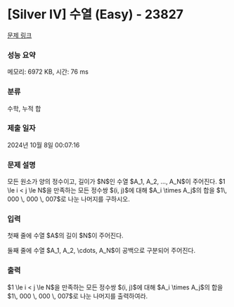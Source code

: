 # [Silver IV] 수열 (Easy) - 23827 

[문제 링크](https://www.acmicpc.net/problem/23827) 

### 성능 요약

메모리: 6972 KB, 시간: 76 ms

### 분류

수학, 누적 합

### 제출 일자

2024년 10월 8일 00:07:16

### 문제 설명

<p>모든 원소가 양의 정수이고, 길이가 $N$인 수열 $A_1, A_2, ..., A_N$이 주어진다. $1 \le i < j \le N$을 만족하는 모든 정수쌍 $(i, j)$에 대해 $A_i \times A_j$의 합을 $1\, 000 \, 000 \, 007$로 나눈 나머지를 구하시오.</p>

### 입력 

 <p>첫째 줄에 수열 $A$의 길이 $N$이 주어진다.</p>

<p>둘째 줄에 수열 $A_1, A_2, \cdots, A_N$이 공백으로 구분되어 주어진다.</p>

### 출력 

 <p>$1 \le i < j \le N$을 만족하는 모든 정수쌍 $(i, j)$에 대해 $A_i \times A_j$의 합을 $1\, 000 \, 000 \, 007$로 나눈 나머지를 출력하여라.</p>

